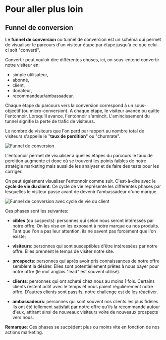 # Pour aller plus loin

## Funnel de conversion

Le **funnel de conversion** ou tunnel de conversion est un schéma qui permet de visualiser le parcours d'un visiteur étape par étape jusqu'à ce que celui-ci soit "converti".

Convertir peut vouloir dire différentes choses, ici, on sous-entend convertir notre visiteur en:

- simple utilisateur,
- abonné,
- client,
- donateur,
- recommandeur/ambassadeur.

Chaque étape du parcours vers la conversion correspond à un sous-objectif (ou micro-conversion). A chaque étape, le visiteur avance ou quitte l'entonnoir. Lorsqu'il avance, l'entonnoir s'amincit. L'amincissement du tunnel signifie la perte de trafic de visiteurs.

Le nombre de visiteurs que l'on perd par rapport au nombre total de visiteurs s'appelle le "**taux de perdition**" ou "churnrate".

![Funnel de conversion](https://i.imgur.com/cbBtw8V.png)

L'entonnoir permet de visualiser à quelles étapes du parcours le taux de perdition augmente et donc où se trouvent les points faibles de notre stratégie marketing mais aussi de les analyser et de faire des tests pour les corriger.

On peut également visualiser l'entonnoir comme suit. C'est-à-dire avec le **cycle de vie du client**. Ce cycle de vie représente les différentes phases par lesquelles le visiteur passe avant de devenir l'ambassadeur d'une marque.

![Funnel de conversion avec cycle de vie du client](https://blog.dusimpleaudouble.fr/hs-fs/hubfs/Blog/Article%2036/Tunnel%20de%20conversion.jpg?width=640&height=390&name=Tunnel%20de%20conversion.jpg)

Ces phases sont les suivantes:

- **cibles** (ou suspects):  personnes qui selon nous seront intéressés par notre offre. On les vise en les exposant à notre marque ou nos produits. Tant que l'on a pas leur attention, ils ne savent pas forcément que l'on existe;

- **visiteurs**: personnes qui sont susceptibles d'être intéressées par notre offre. Elles prennent le temps de visiter notre site.

- **prospects**: personnes qui après avoir pris connaissances de notre offre semblent la désirer. Elles sont potentiellement prêtes à nous payer pour notre offre (le mot anglais "lead" est souvent utilisé).

- **clients**: personnes qui ont acheté chez nous au moins 1 fois. Certains clients restent actif avec le temps et nous paient régulièrement notre offre. D'autres clients sont passifs, notre challenge est de les réactiver.

- **ambassadeurs**: personnes qui sont souvent nos clients les plus fidèles. Ils ont été tellement satisfait par notre offre qu'ils la recommande autour d'eux, attirant ainsi de nouveaux visiteurs voire de nouveaux prospects vers nous.


**Remarque**:
Ces phases se succèdent plus ou moins vite en fonction de nos actions marketing.



